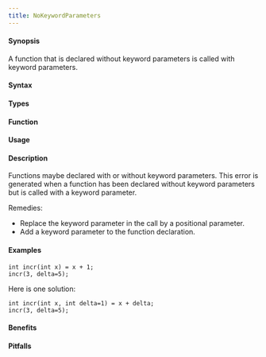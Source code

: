 ```yaml
---
title: NoKeywordParameters
---
```


#### Synopsis

A function that is declared without keyword parameters is called with keyword parameters.

#### Syntax

#### Types

#### Function
       
#### Usage

#### Description

Functions maybe declared with or without keyword parameters.
This error is generated when a function has been declared without keyword parameters but is called with a keyword parameter.

Remedies:

*  Replace the keyword parameter in the call by a positional parameter.
*  Add a keyword parameter to the function declaration.

#### Examples

```rascal-shell,error
int incr(int x) = x + 1;
incr(3, delta=5);
```
Here is one solution:
```rascal-shell
int incr(int x, int delta=1) = x + delta;
incr(3, delta=5);
```

#### Benefits

#### Pitfalls

